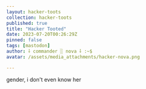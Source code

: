 ```yaml
---
layout: hacker-toots
collection: hacker-toots
published: true
title: "Hacker Tooted"
date: 2023-07-20T00:26:29Z
pinned: false
tags: [mastodon]
author: ⸸ commander ░ nova ⸸ :~$
avatar: /assets/media_attachments/hacker-nova.png

---
```


<p>gender, i don&#39;t even know her</p>


